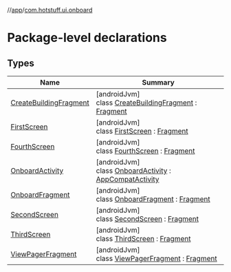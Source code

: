 //[app](../../index.md)/[com.hotstuff.ui.onboard](index.md)

# Package-level declarations

## Types

| Name | Summary |
|---|---|
| [CreateBuildingFragment](-create-building-fragment/index.md) | [androidJvm]<br>class [CreateBuildingFragment](-create-building-fragment/index.md) : [Fragment](https://developer.android.com/reference/kotlin/androidx/fragment/app/Fragment.html) |
| [FirstScreen](-first-screen/index.md) | [androidJvm]<br>class [FirstScreen](-first-screen/index.md) : [Fragment](https://developer.android.com/reference/kotlin/androidx/fragment/app/Fragment.html) |
| [FourthScreen](-fourth-screen/index.md) | [androidJvm]<br>class [FourthScreen](-fourth-screen/index.md) : [Fragment](https://developer.android.com/reference/kotlin/androidx/fragment/app/Fragment.html) |
| [OnboardActivity](-onboard-activity/index.md) | [androidJvm]<br>class [OnboardActivity](-onboard-activity/index.md) : [AppCompatActivity](https://developer.android.com/reference/kotlin/androidx/appcompat/app/AppCompatActivity.html) |
| [OnboardFragment](-onboard-fragment/index.md) | [androidJvm]<br>class [OnboardFragment](-onboard-fragment/index.md) : [Fragment](https://developer.android.com/reference/kotlin/androidx/fragment/app/Fragment.html) |
| [SecondScreen](-second-screen/index.md) | [androidJvm]<br>class [SecondScreen](-second-screen/index.md) : [Fragment](https://developer.android.com/reference/kotlin/androidx/fragment/app/Fragment.html) |
| [ThirdScreen](-third-screen/index.md) | [androidJvm]<br>class [ThirdScreen](-third-screen/index.md) : [Fragment](https://developer.android.com/reference/kotlin/androidx/fragment/app/Fragment.html) |
| [ViewPagerFragment](-view-pager-fragment/index.md) | [androidJvm]<br>class [ViewPagerFragment](-view-pager-fragment/index.md) : [Fragment](https://developer.android.com/reference/kotlin/androidx/fragment/app/Fragment.html) |
